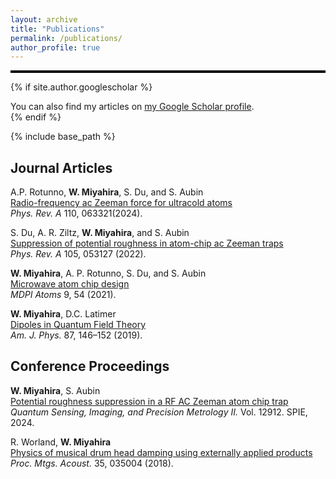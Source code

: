 ```yaml
---
layout: archive
title: "Publications"
permalink: /publications/
author_profile: true
---
```


<hr style="height: 4px; border: none; background-color: black;">

{% if site.author.googlescholar %}
  <div class="wordwrap">You can also find my articles on <a href="{{site.author.googlescholar}}">my Google Scholar profile</a>.</div>
{% endif %}

{% include base_path %}

## Journal Articles

A.P. Rotunno, **W. Miyahira**, S. Du, and S. Aubin\
<a href="/files/Radio_frequency ac Zeeman force for ultracold atoms.pdf" target="_blank">Radio-frequency ac Zeeman force for ultracold atoms</a>\
*Phys. Rev. A* 110, 063321(2024).

S. Du, A. R. Ziltz, **W. Miyahira**, and S. Aubin\
<a href="/files/Suppression of potential roughness in atom-chip ac Zeeman traps.pdf" target="_blank">Suppression of potential roughness in atom-chip ac Zeeman traps</a>\
*Phys. Rev. A* 105, 053127 (2022).

**W. Miyahira**, A. P. Rotunno, S. Du, and S. Aubin\
<a href="/files/Microwave Atom Chip Design.pdf" target="_blank">Microwave atom chip design</a>\
*MDPI Atoms* 9, 54 (2021).

**W. Miyahira**, D.C. Latimer\
<a href="/files/Dipoles in QFT.pdf" target="_blank">Dipoles in Quantum Field Theory</a>\
*Am. J. Phys.* 87, 146–152 (2019).

## Conference Proceedings

**W. Miyahira**, S. Aubin\
<a href="/files/SPIEproceeding2024.pdf" target="_blank">Potential roughness suppression in a RF AC Zeeman atom chip trap</a>\
*Quantum Sensing, Imaging, and Precision Metrology II.* Vol. 12912. SPIE, 2024.

R. Worland, **W. Miyahira**\
<a href="/files/drumheadDecayWorlandProceeding.pdf" target="_blank">Physics of musical drum head damping using externally applied products</a>\
*Proc. Mtgs. Acoust.* 35, 035004 (2018).